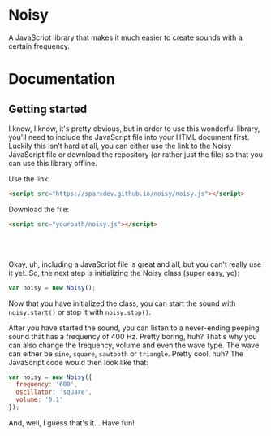# Noisy
A JavaScript library that makes it much easier to create sounds with a certain frequency.

# Documentation
## Getting started
I know, I know, it's pretty obvious, but in order to use this wonderful library, you'll need to include the JavaScript file into your HTML document first. Luckily this isn't hard at all, you can either use the link to the Noisy JavaScript file or download the repository (or rather just the file) so that you can use this library offline.

Use the link:
```html
<script src="https://sparxdev.github.io/noisy/noisy.js"></script>
```

Download the file:
```html
<script src="yourpath/noisy.js"></script>
```

<br/><br/>

Okay, uh, including a JavaScript file is great and all, but you can't really use it yet. So, the next step is initializing the Noisy class (super easy, yo): 
```js
var noisy = new Noisy();
```

Now that you have initialized the class, you can start the sound with ``noisy.start()`` or stop it with ``noisy.stop()``.

After you have started the sound, you can listen to a never-ending peeping sound that has a frequency of 400 Hz. Pretty boring, huh? That's why you can also change the frequency, volume and even the wave type. The wave can either be ``sine``, ``square``, ``sawtooth`` or ``triangle``. Pretty cool, huh? The JavaScript code would then look like that:
```js
var noisy = new Noisy({
  frequency: '600',
  oscillator: 'square',
  volume: '0.1'
});
```

And, well, I guess that's it... Have fun!

